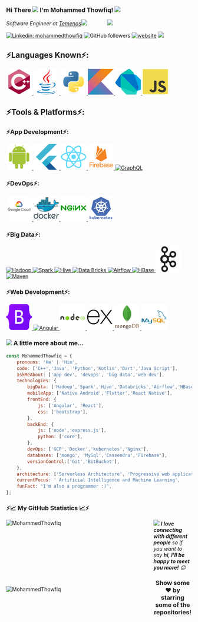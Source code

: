 ### Hi There <img src="https://media.giphy.com/media/hvRJCLFzcasrR4ia7z/giphy.gif" width="25px"> I'm Mohammed Thowfiq! <img src="https://media.giphy.com/media/12oufCB0MyZ1Go/giphy.gif" width="50">

<img align='right' src="https://media.giphy.com/media/M9gbBd9nbDrOTu1Mqx/giphy.gif" width="230">
<p><em>Software Engineer at <a href="http://www.temenos.com">Temenos</a><img src="https://media.giphy.com/media/WUlplcMpOCEmTGBtBW/giphy.gif" width="30"> 
</em></p>

[![Linkedin: mohammedthowfiq](https://img.shields.io/badge/linkedin-%230077B5.svg?&style=for-the-badge&logo=linkedin&logoColor=white)](https://www.linkedin.com/in/mohammedthowfiq/)
![GitHub followers](https://img.shields.io/github/followers/MohammedThowfiq?label=Follow&style=social)
[![website](https://img.shields.io/badge/Website-46a2f1.svg?&style=flat-square&logo=Google-Chrome&logoColor=white&link=https://mohammedthowfiq.github.io/)](https://mohammedthowfiq.github.io/)
![](https://visitor-badge.glitch.me/badge?page_id=Mohammed.Thowfiq)

## ⚡Languages Known⚡:

<p align="left"> 
<a href="https://www.cplusplus.com/" target="_blank"> <img src="https://github.com/devicons/devicon/blob/master/icons/cplusplus/cplusplus-original.svg" alt="CPlusPlus" width="70" height="70"/> </a>
<a href="https://java.com/en/" target="_blank"> <img src="https://github.com/devicons/devicon/blob/master/icons/java/java-original.svg" alt="Java" width="70" height="70"/> </a>
<a href="https://www.python.org/" target="_blank"> <img src="https://github.com/devicons/devicon/blob/master/icons/python/python-original.svg" alt="Python" width="70" height="70"/> </a>
<a href="https://kotlinlang.org/" target="_blank"> <img src="https://github.com/devicons/devicon/blob/master/icons/kotlin/kotlin-original.svg" alt="Kotlin" width="70" height="70"/> </a>
<a href="https://dart.dev/" target="_blank"> <img src="https://github.com/devicons/devicon/blob/master/icons/dart/dart-original.svg" alt="Dart" width="70" height="70"/> </a>
<a href="https://www.javascript.com/" target="_blank"> <img src="https://github.com/devicons/devicon/blob/master/icons/javascript/javascript-original.svg" alt="Java Script" width="70" height="70"/> </a>
</p>

## ⚡Tools & Platforms⚡:

### ⚡App Development⚡:

<p align="left"> 
<a href="https://www.android.com/" target="_blank"> <img src="https://raw.githubusercontent.com/devicons/devicon/master/icons/android/android-original.svg" alt="Android" width="70" height="70"/> </a>
<a href="https://flutter.dev/" target="_blank"> <img src="https://raw.githubusercontent.com/devicons/devicon/master/icons/flutter/flutter-original.svg" alt="Flutter" width="70" height="70"/> </a>
<a href="https://reactjs.org/" target="_blank"> <img src="https://raw.githubusercontent.com/devicons/devicon/master/icons/react/react-original.svg" alt="React" width="70" height="70"/> </a>
<a href="https://firebase.google.com/" target="_blank"> <img src="https://raw.githubusercontent.com/devicons/devicon/master/icons/firebase/firebase-plain-wordmark.svg" alt="Firebase" width="70" height="70"/> </a>
<a href="https://graphql.org/" target="_blank"> <img src="https://hackernoon.com/hn-images/1*Fz_DTbJptm_S7GccttSFVw.png" alt="GraphQL" width="80" height="70"/> </a>
</p>

### ⚡DevOps⚡:

<p align="left">
<a href="https://www.cloud.google.com/" target="_blank"> <img src="https://raw.githubusercontent.com/devicons/devicon/master/icons/googlecloud/googlecloud-original-wordmark.svg" alt="Docker" width="70" height="70"/> </a>
<a href="https://www.docker.com/" target="_blank"> <img src="https://raw.githubusercontent.com/devicons/devicon/master/icons/docker/docker-original-wordmark.svg" alt="Docker" width="70" height="70"/> </a>
<a href="https://nginx.com/" target="_blank"> <img src="https://raw.githubusercontent.com/devicons/devicon/master/icons/nginx/nginx-original.svg" alt="Nginx" width="70" height="70"/> </a>
<a href="https://kubernetes.io/" target="_blank"> <img src="https://raw.githubusercontent.com/devicons/devicon/master/icons/kubernetes/kubernetes-plain-wordmark.svg" alt="Kubernetes" width="70" height="70"/> </a>
</p>

### ⚡Big Data⚡:
<p align="left">
<a href="https://hadoop.apache.org/" target="_blank"> <img src="https://www.vectorlogo.zone/logos/apache_hadoop/apache_hadoop-icon.svg" alt="Hadoop" width="70" height="70"/> </a> 
<a href="https://spark.apache.org/" target="_blank"> <img src="https://www.vectorlogo.zone/logos/apache_spark/apache_spark-icon.svg" alt="Spark" width="70" height="70"/> </a> 
<a href="https://hive.apache.org/" target="_blank"> <img src="https://www.vectorlogo.zone/logos/apache_hive/apache_hive-icon.svg" alt="Hive" width="70" height="70"/> </a>
<a href="https://databricks.com/" target="_blank"> <img src="https://www.vectorlogo.zone/logos/databricks/databricks-icon.svg" alt="Data Bricks" width="70" height="70"/> </a>
<a href="https://airflow.apache.org/" target="_blank"> <img src="https://seekicon.com/free-icon-download/airflow_1.svg" alt="Airflow" width="70" height="70"/> </a>
<a href="https://hbase.apache.org/" target="_blank"> <img src="https://iconape.com/wp-content/files/kd/352129/png/hbase-logo.png" alt="HBase" width="70" height="70"/> </a>
<a href="https://kafka.apache.org/" target="_blank"> <img src="https://github.com/devicons/devicon/blob/master/icons/apachekafka/apachekafka-original.svg" alt="Kafka" width="70" height="70"/> </a>
<a href="https://maven.apache.org/" target="_blank"> <img src="https://upload.wikimedia.org/wikipedia/commons/5/52/Apache_Maven_logo.svg" alt="Maven" width="70" height="70"/> </a>
</p>


### ⚡Web Development⚡:

<p align="left">
<a href="https://getbootstrap.com/" target="_blank"> <img src="https://github.com/devicons/devicon/blob/master/icons/bootstrap/bootstrap-original.svg" alt="BootStrap" width="70" height="70"/> </a>
<a href="https://angular.io/" target="_blank"> <img src="https://angular.io/assets/images/logos/angular/angular.svg" alt="Angular" width="70" height="70"/> </a> 
<a href="https://nodejs.org/en/" target="_blank"> <img src="https://raw.githubusercontent.com/devicons/devicon/master/icons/nodejs/nodejs-original-wordmark.svg" alt="Node.js" width="70" height="70"/> </a>
<a href="https://expressjs.com/" target="_blank"> <img src="https://github.com/devicons/devicon/blob/master/icons/express/express-original.svg" alt="Express.Js" width="70" height="70"/> </a>
<a href="https://mongodb.com/" target="_blank"> <img src="https://raw.githubusercontent.com/devicons/devicon/master/icons/mongodb/mongodb-original-wordmark.svg" alt="MongoDB" width="70" height="70"/> </a>
<a href="https://www.mysql.com/" target="_blank"> <img src="https://raw.githubusercontent.com/devicons/devicon/master/icons/mysql/mysql-original-wordmark.svg" alt="MySQL" width="70" height="70"/> </a>
</p>

### <img src="https://media.giphy.com/media/VgCDAzcKvsR6OM0uWg/giphy.gif" width="50"> A little more about me...

```javascript
const MohammedThowfiq = {
	pronouns: 'He' | 'Him',
	code: ['C++','Java', 'Python','Kotlin','Dart','Java Script'],
	askMeAbout: ['app dev', 'devops', 'big data','web dev'],
	technologies: {
		bigData: ['Hadoop','Spark','Hive','Databricks','Airflow','HBase','kafka','Maven'],
		mobileApp: ['Native Android','Flutter','React Native'],
		frontEnd: {
			js: ['Angular', 'React'],
			css: ['bootstrap'],
		},
		backEnd: {
			js: ['node','express.js'],
			python: ['core'],
		},
		devOps: ['GCP','Docker','kubernetes','Nginx'],
		databases: ['mongo', 'MySql','Cassendra','Firebase'],
		versionControl:['Git','BitBucket'],
	},
	architecture: ['Serverless Architecture', 'Progressive web applications', 'Single page applications'],
	currentFocus: ' Artificial Intelligence and Machine Learning',
	funFact: "I'm also a programmer :)",
};
```
### <b>⚡📈 My GitHub Statistics 📈⚡</b>

<p align="left">
<img width="400" align="left" height="180" align="center" src="https://github-readme-streak-stats.herokuapp.com/?user=MohammedThowfiq&" alt="MohammedThowfiq" />
</p>
<p align="left">
<img width="400" align="left" height="180" align="center" src="https://github-readme-stats.vercel.app/api?username=MohammedThowfiq&show_icons=true&theme=tokyonight&locale=en" alt="MohammedThowfiq" />
</p>


<img src="https://media.giphy.com/media/LnQjpWaON8nhr21vNW/giphy.gif" width="70"> <em><b>I love connecting with different people</b> so if you want to say <b>hi, I'll be happy to meet you more!</b> 😊</em>

<h3 align="center">
 Show some ❤️ by starring some of the repositories!
</h3>
